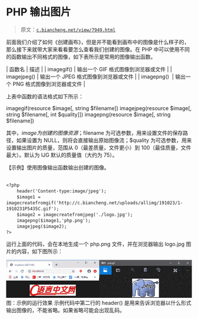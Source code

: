 # PHP 输出图片

> 原文：[`c.biancheng.net/view/7949.html`](http://c.biancheng.net/view/7949.html)

前面我们介绍了如何《创建画布》，但是并不能看到画布中的图像是什么样子的，那么接下来就带大家来看看要怎么查看我们创建的图像。在 PHP 中可以使用不同的函数输出不同格式的图像，如下表所示是常用的图像输出函数。

| 函数名 | 描述 |
| imagegif() | 输出一个 GIF 格式图像到浏览器或文件 |
| imagejpeg() | 输出一个 JPEG 格式图像到浏览器或文件 |
| imagepng()  | 输出一个 PNG 格式图像到浏览器或文件 |

上表中函数的语法格式如下所示：

imagegif(resource $image[, string $filename])
imagejpeg(resource $image[, string $filename[, int $quality]])
imagepng(resource $image[, string $filename])

其中，$image 为创建的图像资源；$filename 为可选参数，用来设置文件的保存路径，如果设置为 NULL，则将会直接输出原始图像流；$quality 为可选参数，用来设置输出图片的质量，范围从 0（最差质量，文件更小）到 100（最佳质量，文件最大）。默认为 IJG 默认的质量值（大约为 75）。

【示例】使用图像输出函数输出创建的图像。

```

<?php
    header('Content-type:image/jpeg');
    $image1 = imagecreatefromgif('http://c.biancheng.net/uploads/allimg/191023/1-1910231P5435C.gif');
    $image2 = imagecreatefromjpeg('./logo.jpg');
    imagepng($image1,'php.png');
    imagejpeg($image2);
?>
```

运行上面的代码，会在本地生成一个 php.png 文件，并在浏览器输出 logo.jpg 图片的内容，如下图所示：

![示例的运行效果](img/467729acd33c4f9cc879ae0ca88e0526.png)
图：示例的运行效果
示例代码中第二行的 header() 是用来告诉浏览器以什么形式输出图像的，不能省略。如果省略可能会出现乱码。